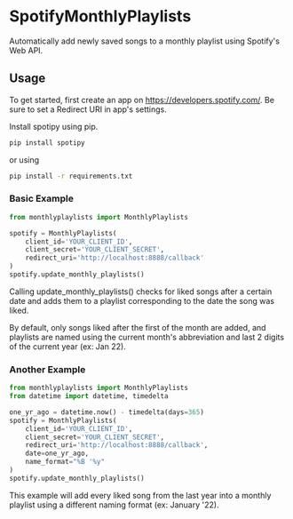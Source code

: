 # SpotifyMonthlyPlaylists
Automatically add newly saved songs to a monthly playlist using Spotify's Web API.

## Usage

To get started, first create an app on https://developers.spotify.com/. Be sure to set a Redirect URI in app's settings.

Install spotipy using pip.

```bash
pip install spotipy
```

or using
```bash
pip install -r requirements.txt
```

### Basic Example

```python
from monthlyplaylists import MonthlyPlaylists

spotify = MonthlyPlaylists(
    client_id='YOUR_CLIENT_ID',
    client_secret='YOUR_CLIENT_SECRET',
    redirect_uri='http://localhost:8888/callback'
)
spotify.update_monthly_playlists()
```

Calling update_monthly_playlists() checks for liked songs after a certain date and adds them to a playlist corresponding to the date the song was liked.

By default, only songs liked after the first of the month are added, and playlists are named using the current month's abbreviation and last 2 
digits of the current year (ex: Jan 22).

### Another Example

```python
from monthlyplaylists import MonthlyPlaylists
from datetime import datetime, timedelta

one_yr_ago = datetime.now() - timedelta(days=365)
spotify = MonthlyPlaylists(
    client_id='YOUR_CLIENT_ID',
    client_secret='YOUR_CLIENT_SECRET',
    redirect_uri='http://localhost:8888/callback',
    date=one_yr_ago,
    name_format="%B '%y"
)
spotify.update_monthly_playlists()
```

This example will add every liked song from the last year into a monthly playlist using a different naming format (ex: January '22).